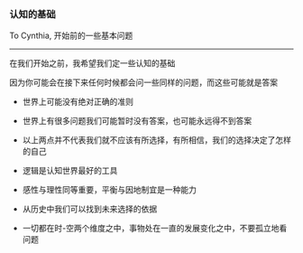 ### 认知的基础

To Cynthia, 开始前的一些基本问题

---

在我们开始之前，我希望我们定一些认知的基础

因为你可能会在接下来任何时候都会问一些同样的问题，而这些可能就是答案

* 世界上可能没有绝对正确的准则

* 世界上有很多问题我们可能暂时没有答案，也可能永远得不到答案

* 以上两点并不代表我们就不应该有所选择，有所相信，我们的选择决定了怎样的自己



* 逻辑是认知世界最好的工具

* 感性与理性同等重要，平衡与因地制宜是一种能力

* 从历史中我们可以找到未来选择的依据

* 一切都在时-空两个维度之中，事物处在一直的发展变化之中，不要孤立地看问题



